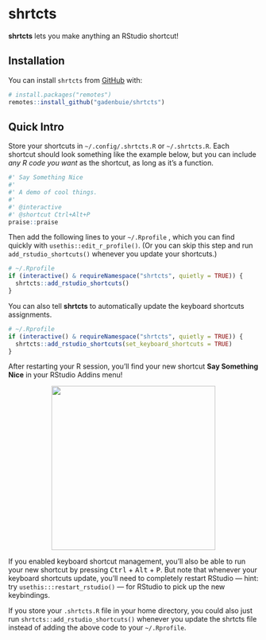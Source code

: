 
<!-- README.md is generated from README.Rmd. Please edit that file -->

# shrtcts

<!-- badges: start -->

<!-- badges: end -->

**shrtcts** lets you make anything an RStudio shortcut\!

## Installation

You can install `shrtcts` from [GitHub](https://github.com/) with:

``` r
# install.packages("remotes")
remotes::install_github("gadenbuie/shrtcts")
```

## Quick Intro

Store your shortcuts in `~/.config/.shrtcts.R` or `~/.shrtcts.R`. Each
shortcut should look something like the example below, but you can
include *any R code you want* as the shortcut, as long as it’s a
function.

``` r
#' Say Something Nice
#'
#' A demo of cool things.
#'
#' @interactive
#' @shortcut Ctrl+Alt+P
praise::praise
```

Then add the following lines to your `~/.Rprofile` , which you can find
quickly with `usethis::edit_r_profile()`. (Or you can skip this step and
run `add_rstudio_shortcuts()` whenever you update your shortcuts.)

``` r
# ~/.Rprofile
if (interactive() & requireNamespace("shrtcts", quietly = TRUE)) {
  shrtcts::add_rstudio_shortcuts()
}
```

You can also tell **shrtcts** to automatically update the keyboard
shortcuts assignments.

``` r
# ~/.Rprofile
if (interactive() & requireNamespace("shrtcts", quietly = TRUE)) {
  shrtcts::add_rstudio_shortcuts(set_keyboard_shortcuts = TRUE)
}
```

After restarting your R session, you’ll find your new shortcut **Say
Something Nice** in your RStudio Addins menu\!

<center>

<img src="man/figures/addin-nice.png" width="330px"/>

</center>

If you enabled keyboard shortcut management, you’ll also be able to run
your new shortcut by pressing <kbd>Ctrl</kbd> + <kbd>Alt</kbd> +
<kbd>P</kbd>. But note that whenever your keyboard shortcuts update,
you’ll need to completely restart RStudio — hint: try
`usethis:::restart_rstudio()` — for RStudio to pick up the new
keybindings.

If you store your `.shrtcts.R` file in your home directory, you could
also just run `shrtcts::add_rstudio_shortcuts()` whenever you update the
shrtcts file instead of adding the above code to your `~/.Rprofile`.
